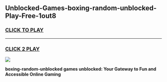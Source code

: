 
## Unblocked-Games-boxing-random-unblocked-Play-Free-1out8
<h3>
<a href="https://premium76.site?title=boxing-random-unblocked&ref=18A1">CLICK TO PLAY</a></h3>
<hr>

<h3>
<a href="https://premium76.site?title=boxing-random-unblocked&ref=18A1">CLICK 2 PLAY</a>
  
</h3>

<a href="https://premium76.site?title=boxing-random-unblocked&ref=18A1"><img src="https://clearcache.store/games.png"></a>


**boxing-random-unblocked games unblocked: Your Gateway to Fun and Accessible Online Gaming**
